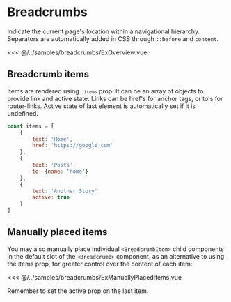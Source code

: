 # Breadcrumbs

Indicate the current page's location within a navigational hierarchy. Separators are automatically added in CSS
through `::before` and `content`.

<<< @/../samples/breadcrumbs/ExOverview.vue

<Sample><ExOverview/></Sample>


## Breadcrumb items

Items are rendered using <code>:`items`</code> prop. It can be an array of objects to provide link and active state.
Links can be href's for anchor tags, or to's for router-links. Active state of last element is automatically set if it
is undefined.

```javascript
const items = [
    {
        text: 'Home',
        href: 'https://google.com'
    },
    {
        text: 'Posts',
        to: {name: 'home'}
    },
    {
        text: 'Another Story',
        active: true
    }
]
```

## Manually placed items

You may also manually place individual `<BreadcrumbItem>` child components in the default slot of the `<Breadcrumb>`
component, as an alternative to using the items prop, for greater control over the content of each item:

<<< @/../samples/breadcrumbs/ExManuallyPlacedItems.vue

<Sample><ExManuallyPlacedItems/></Sample>

Remember to set the active prop on the last item.

<script lang="ts" setup>
import ExOverview from "../../../samples/breadcrumbs/ExOverview.vue";
import ExManuallyPlacedItems from "../../../samples/breadcrumbs/ExManuallyPlacedItems.vue";
</script>